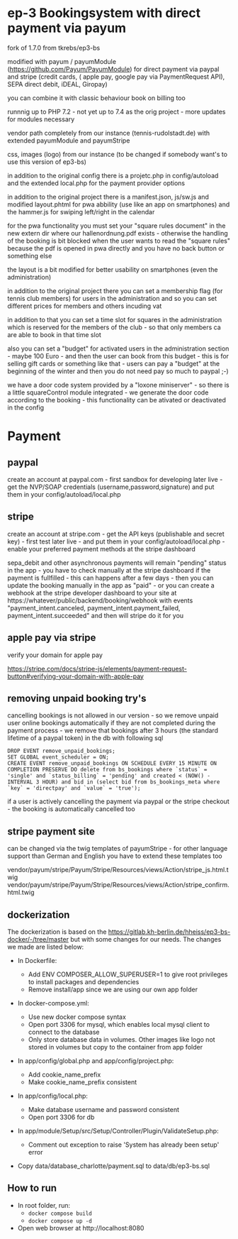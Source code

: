 # ep-3 Bookingsystem with direct payment via payum  
fork of 1.7.0 from tkrebs/ep3-bs

modified with payum / payumModule (https://github.com/Payum/PayumModule) for direct payment via paypal and stripe (credit cards, ( apple pay, google pay via PaymentRequest API), SEPA direct debit, iDEAL, Giropay) 

you can combine it with classic behaviour book on billing too

runnnig up to PHP 7.2 - not yet up to 7.4 as the orig project - more updates for modules necessary  

vendor path completely from our instance (tennis-rudolstadt.de) with extended payumModule and payumStripe

css, images (logo) from our instance (to be changed if somebody want's to use this version of ep3-bs)

in addition to the original config there is a projetc.php in config/autoload and the extended local.php for the payment provider options 

in addition to the original project there is a manifest.json, js/sw.js and modified layout.phtml for pwa abbility (use like an app on smartphones) and the hammer.js for swiping left/right in the calendar

for the pwa functionality you must set your "square rules document" in the new extern dir where our hallenordnung.pdf exists - otherwise the handling of the booking is bit blocked when the user wants to read the "square rules" because the pdf is opened in pwa directly and you have no back button or something else   

the layout is a bit modified for better usability on smartphones (even the administration)

in addition to the original project there you can set a membership flag (for tennis club members) for users in the administration and so you can set different prices for members and others incuding vat

in addition to that you can set a time slot for squares in the administration which is reserved for the members of the club - so that only members ca are able to book in that time slot

also you can set a "budget" for activated users in the administration section - maybe 100 Euro - and then the user can book from this budget - this is for selling gift cards or something like that - users can pay a "budget" at the beginning of the winter and then you do not need pay so much to paypal ;-)

we have a door code system provided by a "loxone miniserver" - so there is a little squareControl module integrated -  we generate the door code according to the booking - this functionality can be ativated or deactivated in the config 




# Payment

## paypal
create an account at paypal.com - first sandbox for developing later live - get the NVP/SOAP credentials (username,password,signature) and put them in your config/autoload/local.php

## stripe
create an account at stripe.com - get the API keys (publishable and secret key) - first test later live - and put them in your config/autoload/local.php - enable your preferred payment methods at the stripe dashboard

sepa_debit and other asynchronous payments will remain "pending" status in the app - you have to check manually at the stripe dashboard if the payment is fullfilled - this can happens after a few days - then you can update the booking manually in the app as "paid" - or you can create a webhook at the stripe developer dashboard to your site at https://whatever/public/backend/booking/webhook with events "payment_intent.canceled, payment_intent.payment_failed, payment_intent.succeeded" and then will stripe do it for you

## apple pay via stripe
verify your domain for apple pay

https://stripe.com/docs/stripe-js/elements/payment-request-button#verifying-your-domain-with-apple-pay

## removing unpaid booking try's
cancelling bookings is not allowed in our version - so we remove unpaid user online bookings automatically if they are not completed during the payment process - we remove that bookings after 3 hours (the standard lifetime of a paypal token) in the db with following sql
```
DROP EVENT remove_unpaid_bookings;
SET GLOBAL event_scheduler = ON;
CREATE EVENT remove_unpaid_bookings ON SCHEDULE EVERY 15 MINUTE ON COMPLETION PRESERVE DO delete from bs_bookings where `status` = 'single' and `status_billing` = 'pending' and created < (NOW() - INTERVAL 3 HOUR) and bid in (select bid from bs_bookings_meta where `key` = 'directpay' and `value` = 'true');
```
if a user is actively cancelling the payment via paypal or the stripe checkout - the booking is automatically cancelled too 

## stripe payment site
can be changed via the twig templates of payumStripe - for other language support than German and English you have to extend these templates too

vendor/payum/stripe/Payum/Stripe/Resources/views/Action/stripe_js.html.twig
vendor/payum/stripe/Payum/Stripe/Resources/views/Action/stripe_confirm.html.twig

## dockerization
The dockerization is based on the https://gitlab.kh-berlin.de/hheiss/ep3-bs-docker/-/tree/master but with some changes for our needs. The changes we made are listed below:
- In Dockerfile: 
  - Add ENV COMPOSER_ALLOW_SUPERUSER=1 to give root privileges to install packages and dependencies
  - Remove install/app since we are using our own app folder

- In docker-compose.yml:
  - Use new docker compose syntax
  - Open port 3306 for mysql, which enables local mysql client to connect to the database
  - Only store database data in volumes. Other images like logo not stored in volumes but copy to the container from app folder

- In app/config/global.php and app/config/project.php:
  - Add cookie_name_prefix
  - Make cookie_name_prefix consistent

- In app/config/local.php:
  - Make database username and password consistent
  - Open port 3306 for db
- In app/module/Setup/src/Setup/Controller/Plugin/ValidateSetup.php:
  - Comment out exception to raise 'System has already been setup' error

- Copy data/database_charlotte/payment.sql to data/db/ep3-bs.sql

## How to run

- In root folder, run:
  -  `docker compose build`
  - `docker compose up -d`
- Open web browser at http://localhost:8080

